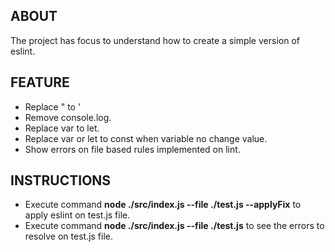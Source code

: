 ## ABOUT

The project has focus to understand how to create a simple version of eslint.

## FEATURE

- Replace " to '
- Remove console.log.
- Replace var to let.
- Replace var or let to const when variable no change value.
- Show errors on file based rules implemented on lint.

## INSTRUCTIONS

- Execute command **node ./src/index.js --file ./test.js --applyFix** to apply eslint on test.js file.
- Execute command **node ./src/index.js --file ./test.js** to see the errors to resolve on test.js file.
